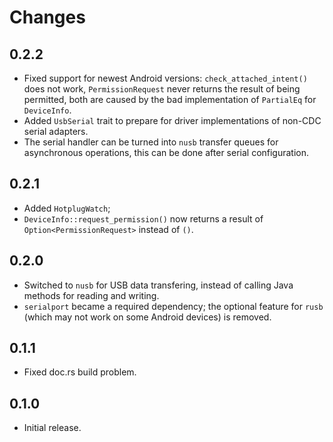 # Changes

## 0.2.2
* Fixed support for newest Android versions: `check_attached_intent()` does not work, `PermissionRequest` never returns the result of being permitted, both are caused by the bad implementation of `PartialEq` for `DeviceInfo`.
* Added `UsbSerial` trait to prepare for driver implementations of non-CDC serial adapters.
* The serial handler can be turned into `nusb` transfer queues for asynchronous operations, this can be done after serial configuration.

## 0.2.1
* Added `HotplugWatch`;
* `DeviceInfo::request_permission()` now returns a result of `Option<PermissionRequest>` instead of `()`.

## 0.2.0
* Switched to `nusb` for USB data transfering, instead of calling Java methods for reading and writing.
* `serialport` became a required dependency; the optional feature for `rusb` (which may not work on some Android devices) is removed.

## 0.1.1
* Fixed doc.rs build problem.

## 0.1.0
* Initial release.
